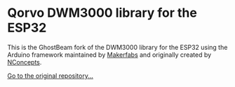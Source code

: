 # Qorvo DWM3000 library for the ESP32
This is the GhostBeam fork of the DWM3000 library for the ESP32 using the Arduino framework
maintained by [Makerfabs](https://github.com/Makerfabs) and originally
created by [NConcepts](https://nconcepts.fr/).

[Go to the original repository...](https://github.com/Makerfabs/Makerfabs-ESP32-UWB-DW3000)
